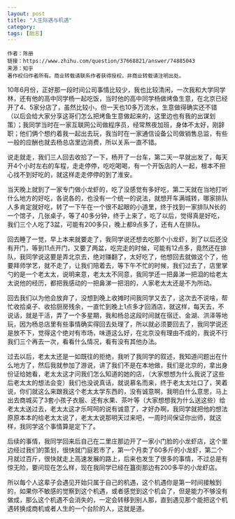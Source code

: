 ```yaml
---
layout: post
title: "人生际遇与机遇"
category: 
tags: [励志]
---
```

```
作者：陈册
链接：https://www.zhihu.com/question/37668821/answer/74885043
来源：知乎
著作权归作者所有。商业转载请联系作者获得授权，非商业转载请注明出处。
```

10年6月份，正好那一段时间公司事情比较少，我也比较清闲，一次我和大学同学林，还有他的高中同学杨一起吃饭，当时他的高中同学杨做烤鱼生意，在北京已经开了4、5家分店了，虽然比较小，但一天也10多万流水，生意做得确实还不错（以后会给大家分享这哥们怎么把烤鱼生意做起来的，这里边也有我的出谋划策）；我同学当时在一家互联网公司做程序员，经常熬夜加班，身体不太好，刚辞职；他们俩个想约着我一起出去玩，我当时在一家通信设备公司做销售总监，有些一般的应酬也就去杨总店里边消费，所以关系一直不错。

说走就走，我们三人回去收拾了一下，杨开了一台车，第二天一早就出发了，每天开4个小时左右的车程，走走停停，吃吃喝喝，有一个开饭店的人一起，根本不担心找不到好吃的，就这样走走停停的到了淮安。

当天晚上就到了一家专门做小龙虾的，吃了没感觉有多好吃，第二天就在当地打听什么地方的好吃，各说各的，也没有一个统一的说法，就想开车满城转，哪家排队人多肯定就好吃，转了一下午在一个很不起眼的小道里，终于找到一家排队N长的一个馆子，几张桌子，等了40多分钟，终于上来了，吃了以后，觉得真是好吃，我们三个人吃了3盆，可能有200多只，晚上都9点多了，还有人在排队。

回去睡了一觉，早上本来就要走了，我同学说还想去吃那个小龙虾，到了以后还没有开门，等到11点开门，又要了两盆，吃完走的时候，可能有12点多，竟然还在排队，我同学说这要是弄北京去，绝对赚翻了，太好吃了，他想回去就做这个了，他要拜师学艺，就不走了，让我们陪着去，等下午不忙的时候，我们过去了，店里掌勺的是一个老太太，说明来意，老太太不同意，我同学还一把鼻涕一把泪的给老太太说他的经历，都把我感动的一把鼻涕一把泪的，人家老太太还是不为所动。

回去我们以为他会放弃了，没想到晚上收摊时间我同学又去了，这次去不说啥，帮忙收拾桌子、收拾厨房残余，一直忙到晚上1点多才回酒店，就这样，每天去，不说话，就是干活，弄了一个多星期，我和杨总这段时间就在宿迁、金湖、洪泽等地玩，因为杨总店里有些事情确实得回去处理了，所以就必须要回去了，我同学说还是放不下，觉得这个绝对有市场，味道这么好，在北京没有理由不成的，我说不行我们三个再去一次，看看什么情况，看有没有其他办法。

过去以后，老太太还是一如既往的拒绝，我听了我同学的叙述，我知道问题出在什么地方了，然后我就参加了游说，讲了我们不是在本地做，我们是北京的，拿出身份证给她看，老太太这才问我们怎么知道的她的店，（大家想想为什么我说了这些后老太太的想法会变）我们也没说真话，就说慕名而来，终于老太太吐口了，笑着说，你们就这么来跟我这个老太太学东西的，没有诚意啊，我明白什么意思，马上出去商城买了3套小孩子衣服、还有水果、茶叶等（大家想想我为什么送这些）给老太太送过去，老太太这才乐呵呵的说有诚意了，才好办啊，我同学就把他的想法原原本本的给老太太说了，老太太说那明天过来吧，一周时间保证你出师，就这样，我同学这个事情算是定下了。

后续的事情，我同学回来后自己在二里庄那边开了一家小门脸的小龙虾店，这个里边经过我们的策划，很快就门庭若市了，第一个月卖了60多斤的小龙虾，第二个月就过百斤，很快就走上高速发展的路上，后来也发生了很多的事情，不过总是有惊无险，要问现在怎么样，现在我同学已经在簋街那边有200多平的小龙虾店。

所以每个人这辈子会遇见开始只属于自己的机遇，这个机遇你是第一时间接触到的，如果你不敏感的觉察到这个机遇，或者感觉到这个机会了，但是能力不够没有做成，那么这个机遇不会消失的，一定会转移到别人那，直到遇见那个能把这个机遇转换成商机或者人生的一个台阶的人，这就是道。